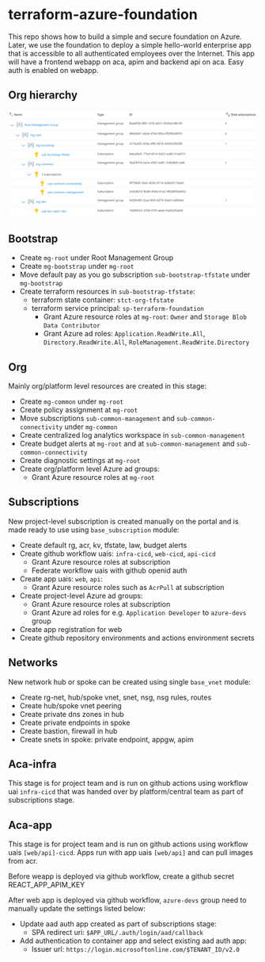 # terraform-azure-foundation
This repo shows how to build a simple and secure foundation on Azure. Later, we use the foundation to deploy a simple hello-world enterprise app that is accessible to all authenticated employees over the Internet. This app will have a frontend webapp on aca, apim and backend api on aca. Easy auth is enabled on webapp.

## Org hierarchy

![Alt text](images/org_hierarchy.png)

## Bootstrap
- Create ```mg-root``` under Root Management Group
- Create ```mg-bootstrap``` under ```mg-root```
- Move default pay as you go subscription ```sub-bootstrap-tfstate``` under ```mg-bootstrap```
- Create terraform resources in ```sub-bootstrap-tfstate```:
    - terraform state container: ```stct-org-tfstate```
    - terraform service principal: ```sp-terraform-foundation```
        - Grant Azure resource roles at ```mg-root```: ```Owner``` and ```Storage Blob Data Contributor``` 
        - Grant Azure ad roles: ```Application.ReadWrite.All```, ```Directory.ReadWrite.All```, ```RoleManagement.ReadWrite.Directory```

## Org
Mainly org/platform level resources are created in this stage:
- Create ```mg-common``` under ```mg-root```
- Create policy assignment at ```mg-root```
- Move subscriptions ```sub-common-management``` and ```sub-common-connectivity``` under ```mg-common```
- Create centralized log analytics workspace in ```sub-common-management```
- Create budget alerts at ```mg-root``` and at ```sub-common-management``` and ```sub-common-connectivity```
- Create diagnostic settings at ```mg-root```
- Create org/platform level Azure ad groups:
    - Grant Azure resource roles at ```mg-root```

## Subscriptions
New project-level subscription is created manually on the portal and is made ready to use using ```base_subscription``` module:
- Create default rg, acr, kv, tfstate, law, budget alerts
- Create github workflow uais: ```infra-cicd```, ```web-cicd```, ```api-cicd```
    - Grant Azure resource roles at subscription
    - Federate workflow uais with github openid auth
- Create app uais: ```web```, ```api```: 
    - Grant Azure resource roles such as ```AcrPull``` at subscription 
- Create project-level Azure ad groups:
    - Grant Azure resource roles at subscription
    - Grant Azure ad roles for e.g. ```Application Developer``` to ```azure-devs``` group
- Create app registration for web
- Create github repository environments and actions environment secrets

## Networks
New network hub or spoke can be created using single ```base_vnet``` module:
- Create rg-net, hub/spoke vnet, snet, nsg, nsg rules, routes
- Create hub/spoke vnet peering
- Create private dns zones in hub
- Create private endpoints in spoke 
- Create bastion, firewall in hub
- Create snets in spoke: private endpoint, appgw, apim

## Aca-infra
This stage is for project team and is run on github actions using workflow uai ```infra-cicd``` that was handed over by platform/central team as part of subscriptions stage.

## Aca-app
This stage is for project team and is run on github actions using workflow uais ```[web/api]-cicd```. Apps run with app uais ```[web/api]``` and can pull images from acr. 

Before weapp is deployed via github workflow, create a github secret REACT_APP_APIM_KEY

After web app is deployed via github workflow, ```azure-devs``` group need to manually update the settings listed below:
- Update aad auth app created as part of subscriptions stage:
    - SPA redirect uri: ```$APP_URL/.auth/login/aad/callback```
- Add authentication to container app and select existing aad auth app:
    - Issuer url: ```https://login.microsoftonline.com/$TENANT_ID/v2.0```